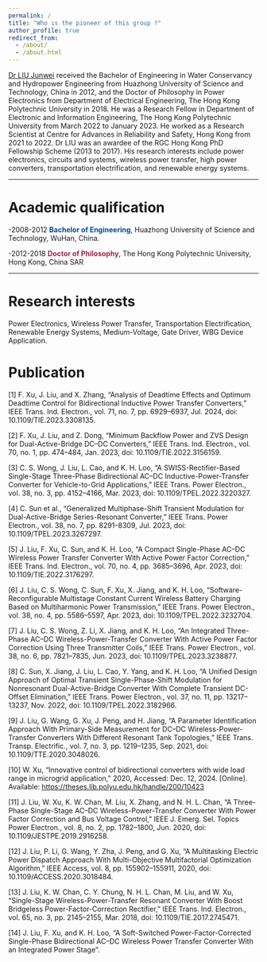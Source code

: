 ```yaml
---
permalink: /
title: "Who is the pioneer of this group ?"
author_profile: true
redirect_from: 
  - /about/
  - /about.html
---
```


[Dr LIU Junwei](https://research.polyu.edu.hk/en/persons/junwei-liu/) received the Bachelor of Engineering in Water Conservancy and Hydropower Engineering from Huazhong University of Science and Technology, China in 2012, and the Doctor of Philosophy in Power Electronics from Department of Electrical Engineering, The Hong Kong Polytechnic University in 2018.  He was a Research Fellow in Department of Electronic and Information Engineering, The Hong Kong Polytechnic University from March 2022 to January 2023. He worked as a Research Scientist at Centre for Advances in Reliability and Safety, Hong Kong from 2021 to 2022. Dr LIU was an awardee of the RGC Hong Kong PhD Fellowship Scheme (2013 to 2017).  His research interests include power electronics, circuits and systems, wireless power transfer, high power converters, transportation electrification, and renewable energy systems.


***

# Academic qualification

-2008-2012 **<font color="#004a98">Bachelor of Engineering</font>**, Huazhong University of Science and Technology, WuHan, China.

-2012-2018 **<font color="#a02741">Doctor of Philosophy</font>**, The Hong Kong Polytechnic University, Hong Kong, China SAR


***

# Research interests
Power Electronics, Wireless Power Transfer, Transportation Electrification, Renewable Energy Systems, Medium-Voltage, Gate Driver, WBG Device Application.

# Publication

[1] F. Xu, J. Liu, and X. Zhang, “Analysis of Deadtime Effects and Optimum Deadtime Control for Bidirectional Inductive Power Transfer Converters,” IEEE Trans. Ind. Electron., vol. 71, no. 7, pp. 6929–6937, Jul. 2024, doi: 10.1109/TIE.2023.3308135.

[2] F. Xu, J. Liu, and Z. Dong, “Minimum Backflow Power and ZVS Design for Dual-Active-Bridge DC–DC Converters,” IEEE Trans. Ind. Electron., vol. 70, no. 1, pp. 474–484, Jan. 2023, doi: 10.1109/TIE.2022.3156159.

[3] C. S. Wong, J. Liu, L. Cao, and K. H. Loo, “A SWISS-Rectifier-Based Single-Stage Three-Phase Bidirectional AC–DC Inductive-Power-Transfer Converter for Vehicle-to-Grid Applications,” IEEE Trans. Power Electron., vol. 38, no. 3, pp. 4152–4166, Mar. 2023, doi: 10.1109/TPEL.2022.3220327.

[4] C. Sun et al., “Generalized Multiphase-Shift Transient Modulation for Dual-Active-Bridge Series-Resonant Converter,” IEEE Trans. Power Electron., vol. 38, no. 7, pp. 8291–8309, Jul. 2023, doi: 10.1109/TPEL.2023.3267297.

[5] J. Liu, F. Xu, C. Sun, and K. H. Loo, “A Compact Single-Phase AC–DC Wireless Power Transfer Converter With Active Power Factor Correction,” IEEE Trans. Ind. Electron., vol. 70, no. 4, pp. 3685–3696, Apr. 2023, doi: 10.1109/TIE.2022.3176297.

[6] J. Liu, C. S. Wong, C. Sun, F. Xu, X. Jiang, and K. H. Loo, “Software-Reconfigurable Multistage Constant Current Wireless Battery Charging Based on Multiharmonic Power Transmission,” IEEE Trans. Power Electron., vol. 38, no. 4, pp. 5586–5597, Apr. 2023, doi: 10.1109/TPEL.2022.3232704.

[7] J. Liu, C. S. Wong, Z. Li, X. Jiang, and K. H. Loo, “An Integrated Three-Phase AC–DC Wireless-Power-Transfer Converter With Active Power Factor Correction Using Three Transmitter Coils,” IEEE Trans. Power Electron., vol. 38, no. 6, pp. 7821–7835, Jun. 2023, doi: 10.1109/TPEL.2023.3238877.

[8] C. Sun, X. Jiang, J. Liu, L. Cao, Y. Yang, and K. H. Loo, “A Unified Design Approach of Optimal Transient Single-Phase-Shift Modulation for Nonresonant Dual-Active-Bridge Converter With Complete Transient DC-Offset Elimination,” IEEE Trans. Power Electron., vol. 37, no. 11, pp. 13217–13237, Nov. 2022, doi: 10.1109/TPEL.2022.3182966.

[9] J. Liu, G. Wang, G. Xu, J. Peng, and H. Jiang, “A Parameter Identification Approach With Primary-Side Measurement for DC–DC Wireless-Power-Transfer Converters With Different Resonant Tank Topologies,” IEEE Trans. Transp. Electrific., vol. 7, no. 3, pp. 1219–1235, Sep. 2021, doi: 10.1109/TTE.2020.3048026.

[10] W. Xu, “Innovative control of bidirectional converters with wide load range in microgrid application,” 2020, Accessed: Dec. 12, 2024. [Online]. Available: https://theses.lib.polyu.edu.hk/handle/200/10423

[11] J. Liu, W. Xu, K. W. Chan, M. Liu, X. Zhang, and N. H. L. Chan, “A Three-Phase Single-Stage AC–DC Wireless-Power-Transfer Converter With Power Factor Correction and Bus Voltage Control,” IEEE J. Emerg. Sel. Topics Power Electron., vol. 8, no. 2, pp. 1782–1800, Jun. 2020, doi: 10.1109/JESTPE.2019.2916258.

[12] J. Liu, P. Li, G. Wang, Y. Zha, J. Peng, and G. Xu, “A Multitasking Electric Power Dispatch Approach With Multi-Objective Multifactorial Optimization Algorithm,” IEEE Access, vol. 8, pp. 155902–155911, 2020, doi: 10.1109/ACCESS.2020.3018484.

[13] J. Liu, K. W. Chan, C. Y. Chung, N. H. L. Chan, M. Liu, and W. Xu, “Single-Stage Wireless-Power-Transfer Resonant Converter With Boost Bridgeless Power-Factor-Correction Rectifier,” IEEE Trans. Ind. Electron., vol. 65, no. 3, pp. 2145–2155, Mar. 2018, doi: 10.1109/TIE.2017.2745471.

[14] J. Liu, F. Xu, and K. H. Loo, “A Soft-Switched Power-Factor-Corrected Single-Phase Bidirectional AC–DC Wireless Power Transfer Converter With an Integrated Power Stage”.
